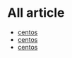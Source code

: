 # All article
* [centos](Import/centos/summary.html)
* [centos](Import/centos/summary.html)
* [centos](Import/centos/summary.html)

